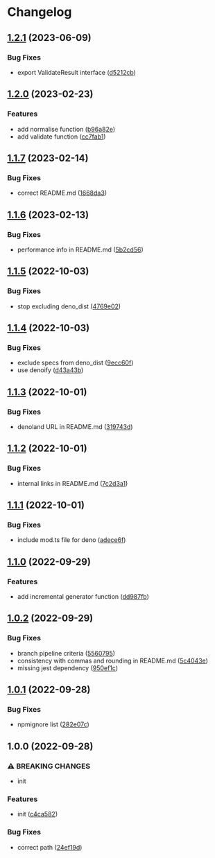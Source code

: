 # Changelog

## [1.2.1](https://github.com/Tom-Hudson/test-nino/compare/v1.2.0...v1.2.1) (2023-06-09)


### Bug Fixes

* export ValidateResult interface ([d5212cb](https://github.com/Tom-Hudson/test-nino/commit/d5212cbd4dba96a4d09539737c8ea857599d2806))

## [1.2.0](https://github.com/Tom-Hudson/test-nino/compare/v1.1.7...v1.2.0) (2023-02-23)


### Features

* add normalise function ([b96a82e](https://github.com/Tom-Hudson/test-nino/commit/b96a82ee0e71d7efbef19531b3bb15d11fa88832))
* add validate function ([cc7fab1](https://github.com/Tom-Hudson/test-nino/commit/cc7fab1f6b014c092b8a36d531e7d5820a24bfe8))

## [1.1.7](https://github.com/Tom-Hudson/test-nino/compare/v1.1.6...v1.1.7) (2023-02-14)


### Bug Fixes

* correct README.md ([1668da3](https://github.com/Tom-Hudson/test-nino/commit/1668da3a6dd1f4ce416b3bded6ec366bb01fbf37))

## [1.1.6](https://github.com/Tom-Hudson/test-nino/compare/v1.1.5...v1.1.6) (2023-02-13)


### Bug Fixes

* performance info in README.md ([5b2cd56](https://github.com/Tom-Hudson/test-nino/commit/5b2cd563adaa8a63a2b156c1b99fc7fdf21a2e3b))

## [1.1.5](https://github.com/Tom-Hudson/test-nino/compare/v1.1.4...v1.1.5) (2022-10-03)


### Bug Fixes

* stop excluding deno_dist ([4769e02](https://github.com/Tom-Hudson/test-nino/commit/4769e0219db81088796a70a6cc7b25686e0aeccc))

## [1.1.4](https://github.com/Tom-Hudson/test-nino/compare/v1.1.3...v1.1.4) (2022-10-03)


### Bug Fixes

* exclude specs from deno_dist ([9ecc60f](https://github.com/Tom-Hudson/test-nino/commit/9ecc60f4117eb0c3fa9a80346ce940a0e7a265dc))
* use denoify ([d43a43b](https://github.com/Tom-Hudson/test-nino/commit/d43a43b574c48368513ff5bd35b79b1254e0ab66))

## [1.1.3](https://github.com/Tom-Hudson/test-nino/compare/v1.1.2...v1.1.3) (2022-10-01)


### Bug Fixes

* denoland URL in README.md ([319743d](https://github.com/Tom-Hudson/test-nino/commit/319743d758effeb1dc2cdd7b7f34e64d36a4c056))

## [1.1.2](https://github.com/Tom-Hudson/test-nino/compare/v1.1.1...v1.1.2) (2022-10-01)


### Bug Fixes

* internal links in README.md ([7c2d3a1](https://github.com/Tom-Hudson/test-nino/commit/7c2d3a1a0d828bb029340b66ee3e130047ec5a87))

## [1.1.1](https://github.com/Tom-Hudson/test-nino/compare/v1.1.0...v1.1.1) (2022-10-01)


### Bug Fixes

* include mod.ts file for deno ([adece6f](https://github.com/Tom-Hudson/test-nino/commit/adece6f521e6a58d06db9c2287b1a94d88a2a137))

## [1.1.0](https://github.com/Tom-Hudson/test-nino/compare/v1.0.2...v1.1.0) (2022-09-29)


### Features

* add incremental generator function ([dd987fb](https://github.com/Tom-Hudson/test-nino/commit/dd987fb2c411b2c16e2888330d4487fad5f70fe0))

## [1.0.2](https://github.com/Tom-Hudson/test-nino/compare/v1.0.1...v1.0.2) (2022-09-29)


### Bug Fixes

* branch pipeline criteria ([5560795](https://github.com/Tom-Hudson/test-nino/commit/5560795c379da8f149c3923e400347a900f00a36))
* consistency with commas and rounding in README.md ([5c4043e](https://github.com/Tom-Hudson/test-nino/commit/5c4043e063f917fe8b2f8aa764185c5585cfe2fa))
* missing jest dependency ([950ef1c](https://github.com/Tom-Hudson/test-nino/commit/950ef1c1bda5510bd65c4c3f13021b81bfd42531))

## [1.0.1](https://github.com/Tom-Hudson/test-nino/compare/v1.0.0...v1.0.1) (2022-09-28)


### Bug Fixes

* npmignore list ([282e07c](https://github.com/Tom-Hudson/test-nino/commit/282e07cca36fe6fe9f9fbd9cfae986fb5e0768bd))

## 1.0.0 (2022-09-28)


### ⚠ BREAKING CHANGES

* init

### Features

* init ([c4ca582](https://github.com/Tom-Hudson/test-nino/commit/c4ca58293ad51ae39450e6adf553bae4384f8b75))


### Bug Fixes

* correct path ([24ef19d](https://github.com/Tom-Hudson/test-nino/commit/24ef19df5fe4856ac6188db5c0781cb477043fbf))
